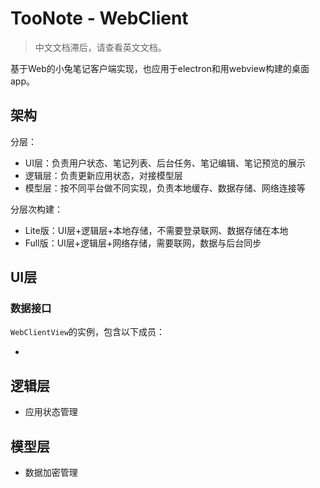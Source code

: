 # TooNote - WebClient

> 中文文档滞后，请查看英文文档。

基于Web的小兔笔记客户端实现，也应用于electron和用webview构建的桌面app。

## 架构

分层：

- UI层：负责用户状态、笔记列表、后台任务、笔记编辑、笔记预览的展示
- 逻辑层：负责更新应用状态，对接模型层
- 模型层：按不同平台做不同实现，负责本地缓存、数据存储、网络连接等

分层次构建：

- Lite版：UI层+逻辑层+本地存储，不需要登录联网、数据存储在本地
- Full版：UI层+逻辑层+网络存储，需要联网，数据与后台同步

## UI层

### 数据接口

`WebClientView`的实例，包含以下成员：

-

## 逻辑层

- 应用状态管理

## 模型层

- 数据加密管理
